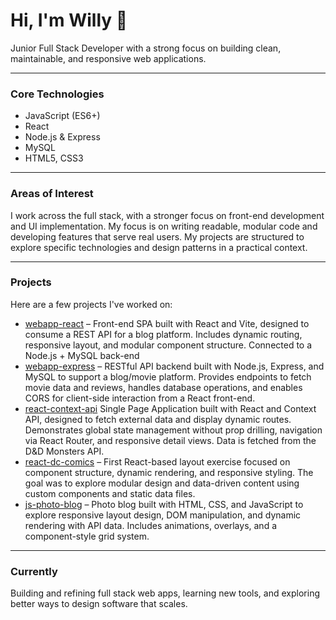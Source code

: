 # Hi, I'm Willy :wave:

Junior Full Stack Developer with a strong focus on building clean, maintainable, and responsive web applications.

---

### Core Technologies
- JavaScript (ES6+)
- React
- Node.js & Express
- MySQL
- HTML5, CSS3

---

### Areas of Interest
I work across the full stack, with a stronger focus on front-end development and UI implementation. My focus is on writing readable, modular code and developing features that serve real users. My projects are structured to explore specific technologies and design patterns in a practical context.

---

### Projects
Here are a few projects I've worked on:
- [webapp-react](https://github.com/willymariino/webapp-react) – Front-end SPA built with React and Vite, designed to consume a REST API for a blog platform. Includes dynamic routing, responsive layout, and modular component structure. Connected to a Node.js + MySQL back-end 
- [webapp-express](https://github.com/willymariino/webapp-express) – RESTful API backend built with Node.js, Express, and MySQL to support a blog/movie platform. Provides endpoints to fetch movie data and reviews, handles database operations, and enables CORS for client-side interaction from a React front-end.
- [react-context-api](https://github.com/willymariino/react-context-api)
Single Page Application built with React and Context API, designed to fetch external data and display dynamic routes. Demonstrates global state management without prop drilling, navigation via React Router, and responsive detail views. Data is fetched from the D&D Monsters API.
- [react-dc-comics](https://github.com/willymariino/react-dc-comics) – First React-based layout exercise focused on component structure, dynamic rendering, and responsive styling. The goal was to explore modular design and data-driven content using custom components and static data files.
- [js-photo-blog](https://github.com/willymariino/js-photo-blog) – Photo blog built with HTML, CSS, and JavaScript to explore responsive layout design, DOM manipulation, and dynamic rendering with API data. Includes animations, overlays, and a component-style grid system.

---

### Currently
Building and refining full stack web apps, learning new tools, and exploring better ways to design software that scales.







